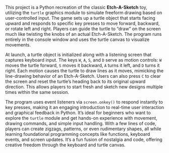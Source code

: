 This project is a Python recreation of the classic **Etch-A-Sketch** toy, utilizing the `turtle` graphics module to simulate freeform drawing based on user-controlled input. The game sets up a turtle object that starts facing upward and responds to specific key presses to move forward, backward, or rotate left and right. Players can guide the turtle to “draw” on the screen much like twisting the knobs of an actual Etch-A-Sketch. The program runs entirely in the console window and uses the turtle canvas to visualize movements.

At launch, a turtle object is initialized along with a listening screen that captures keyboard input. The keys `W`, `A`, `S`, and `D` serve as motion controls: `W` moves the turtle forward, `S` moves it backward, `A` turns it left, and `D` turns it right. Each motion causes the turtle to draw lines as it moves, mimicking the line-drawing behavior of an Etch-A-Sketch. Users can also press `C` to clear the screen and reset the turtle’s heading back to its original upward direction. This allows players to start fresh and sketch new designs multiple times within the same session.

The program uses event listeners via `screen.onkey()` to respond instantly to key presses, making it an engaging introduction to real-time user interaction and graphical feedback in Python. It’s ideal for beginners who want to explore the `turtle` module and get hands-on experience with movement, drawing commands, and simple input handling. With a few lines of code, players can create zigzags, patterns, or even rudimentary shapes, all while learning foundational programming concepts like functions, keyboard events, and screen updates. It’s a fun fusion of nostalgia and code, offering creative freedom through the keyboard and turtle canvas.